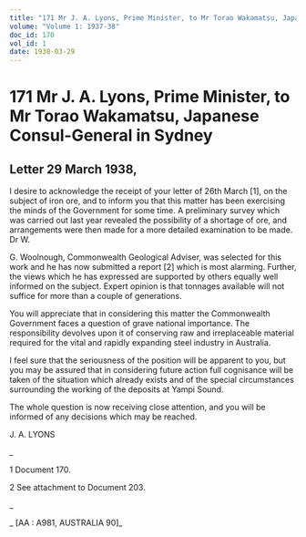 ```yaml
---
title: "171 Mr J. A. Lyons, Prime Minister, to Mr Torao Wakamatsu, Japanese Consul-General in Sydney"
volume: "Volume 1: 1937-38"
doc_id: 170
vol_id: 1
date: 1938-03-29
---
```


# 171 Mr J. A. Lyons, Prime Minister, to Mr Torao Wakamatsu, Japanese Consul-General in Sydney

## Letter 29 March 1938,

I desire to acknowledge the receipt of your letter of 26th March [1], on the subject of iron ore, and to inform you that this matter has been exercising the minds of the Government for some time. A preliminary survey which was carried out last year revealed the possibility of a shortage of ore, and arrangements were then made for a more detailed examination to be made. Dr W.

G. Woolnough, Commonwealth Geological Adviser, was selected for this work and he has now submitted a report [2] which is most alarming. Further, the views which he has expressed are supported by others equally well informed on the subject. Expert opinion is that tonnages available will not suffice for more than a couple of generations.

You will appreciate that in considering this matter the Commonwealth Government faces a question of grave national importance. The responsibility devolves upon it of conserving raw and irreplaceable material required for the vital and rapidly expanding steel industry in Australia.

I feel sure that the seriousness of the position will be apparent to you, but you may be assured that in considering future action full cognisance will be taken of the situation which already exists and of the special circumstances surrounding the working of the deposits at Yampi Sound.

The whole question is now receiving close attention, and you will be informed of any decisions which may be reached.

J. A. LYONS

_

1 Document 170.

2 See attachment to Document 203.

_

_ [AA : A981, AUSTRALIA 90]_
